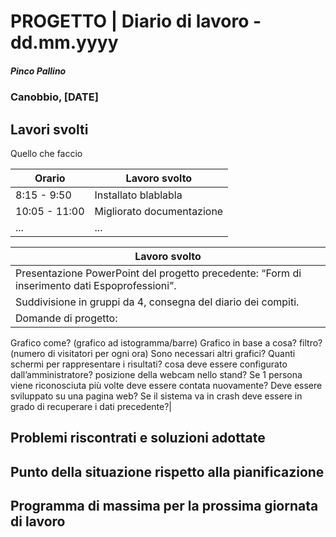 

# PROGETTO | Diario di lavoro - dd.mm.yyyy
##### Pinco Pallino
### Canobbio, [DATE]

## Lavori svolti
Quello che faccio


|Orario        |Lavoro svolto                 |
|--------------|------------------------------|
|8:15 - 9:50   |Installato blablabla          |
|10:05 - 11:00 |Migliorato documentazione     |
|...           |...                           |

|Lavoro svolto                 |
|------------------------------|
|Presentazione PowerPoint del progetto precedente: “Form di inserimento dati Espoprofessioni”.          |
|Suddivisione in gruppi da 4, consegna del diario dei compiti.     |
|Domande di progetto:
Grafico come? (grafico ad istogramma/barre)
Grafico in base a cosa? filtro? (numero di visitatori per ogni ora)
Sono necessari altri grafici?
Quanti schermi per rappresentare i risultati?
cosa deve essere configurato dall’amministratore? 
posizione della webcam nello stand?
Se 1 persona viene riconosciuta più volte deve essere contata nuovamente?
Deve essere sviluppato su una pagina web? 
Se il sistema va in crash deve essere in grado di recuperare i dati precedente?|

##  Problemi riscontrati e soluzioni adottate


##  Punto della situazione rispetto alla pianificazione


## Programma di massima per la prossima giornata di lavoro
